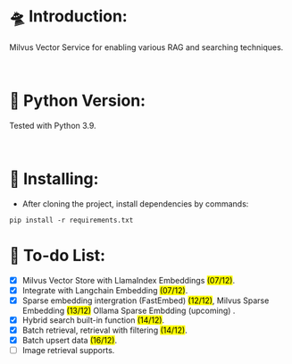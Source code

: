 # 🛸 Introduction:

Milvus Vector Service for enabling various RAG and searching techniques.

<br />

# 🐍 Python Version:

Tested with Python 3.9.

<br />

# 🔗 Installing:
- After cloning the project, install dependencies by commands:
```
pip install -r requirements.txt
```

# 📃 To-do List:
- [x] Milvus Vector Store with LlamaIndex Embeddings <mark>(07/12)</mark>.
- [x] Integrate with Langchain Embedding <mark>(07/12)</mark>.
- [x] Sparse embedding intergration (FastEmbed) <mark>(12/12)</mark>, Milvus Sparse Embedding <mark>(13/12)</mark> Ollama Sparse Embdding (upcoming) .
- [x] Hybrid search built-in function <mark>(14/12)</mark>.
- [x] Batch retrieval, retrieval with filtering <mark>(14/12)</mark>.
- [x] Batch upsert data <mark>(16/12)</mark>.
- [ ] Image retrieval supports.
<br />
